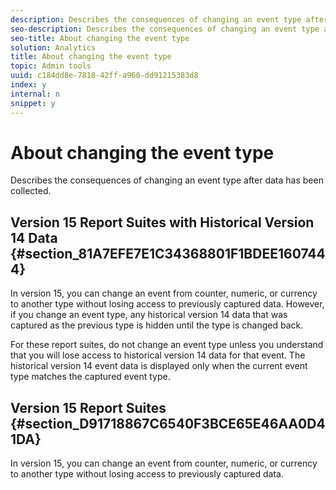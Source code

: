 ```yaml
---
description: Describes the consequences of changing an event type after data has been collected.
seo-description: Describes the consequences of changing an event type after data has been collected.
seo-title: About changing the event type
solution: Analytics
title: About changing the event type
topic: Admin tools
uuid: c184dd8e-7818-42ff-a960-dd91215383d8
index: y
internal: n
snippet: y
---
```


# About changing the event type

Describes the consequences of changing an event type after data has been collected.

## Version 15 Report Suites with Historical Version 14 Data {#section_81A7EFE7E1C34368801F1BDEE1607444}

In version 15, you can change an event from counter, numeric, or currency to another type without losing access to previously captured data. However, if you change an event type, any historical version 14 data that was captured as the previous type is hidden until the type is changed back.

For these report suites, do not change an event type unless you understand that you will lose access to historical version 14 data for that event. The historical version 14 event data is displayed only when the current event type matches the captured event type.

## Version 15 Report Suites {#section_D91718867C6540F3BCE65E46AA0D41DA}

In version 15, you can change an event from counter, numeric, or currency to another type without losing access to previously captured data. 
